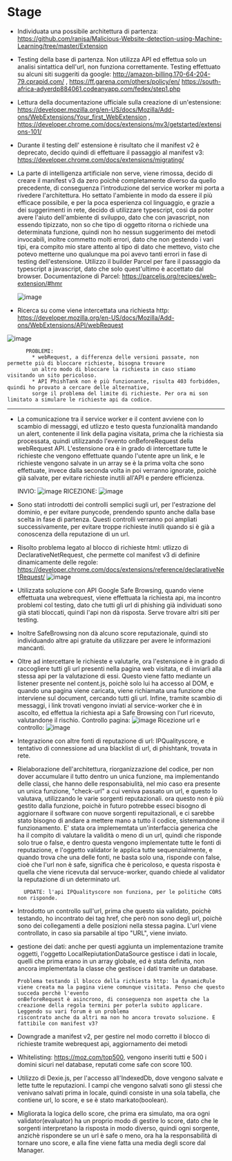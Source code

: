 # Stage

- Individuata una possibile architettura di partenza: https://github.com/ranjsa/Malicious-Website-detection-using-Machine-Learning/tree/master/Extension
- Testing della base di partenza. Non utilizza API ed effettua solo un analisi sintattica dell'url, non funziona correttamente. Testing effettuato su alcuni siti suggeriti da google: http://amazon-billing.170-64-204-79.cprapid.com/ , https://ff.garena.com/others/policy/en/
  https://south-africa-adyerdp884061.codeanyapp.com/fedex/step1.php

- Lettura della documentazione ufficiale sulla creazione di un'estensione: https://developer.mozilla.org/en-US/docs/Mozilla/Add-ons/WebExtensions/Your_first_WebExtension , https://developer.chrome.com/docs/extensions/mv3/getstarted/extensions-101/
- Durante il testing dell' estensione è risultato che il manifest v2 è deprecato, decido quindi di effettuare il passaggio al manifest v3: https://developer.chrome.com/docs/extensions/migrating/
- La parte di intelligenza artificiale non serve, viene rimossa, decido di creare il manifest v3 da zero poichè completamente diverso da quello precedente, di conseguenza l'introduzione del service worker mi porta a rivedere l'architettura. Ho settato l'ambiente in modo da essere il più efficace possibile, e per la poca esperienza col linguaggio, e grazie a dei suggerimenti in rete, decido di utilizzare typescript, così da poter avere l'aiuto dell'ambiente di sviluppo, dato che con javascript, non essendo tipizzato, non so che tipo di oggetto ritorna o richiede una determinata funzione, quindi non ho nessun suggerimento dei metodi invocabili, inoltre commetto molti errori, dato che non gestendo i vari tipi, era compito mio stare attento al tipo di dato che mettevo, visto che potevo metterne uno qualunque ma poi avevo tanti errori in fase di testing dell'estensione. Utilizzo il builder Parcel per fare il passaggio da typescript a javascript, dato che solo quest'ultimo è accettato dal browser. Documentazione di Parcel: https://parceljs.org/recipes/web-extension/#hmr

  ![image](https://github.com/SinghProbjot/Stage/assets/102951324/e252faa4-3934-4acf-8b4b-3fadfd025105)

- Ricerca su come viene intercettata una richiesta http: https://developer.mozilla.org/en-US/docs/Mozilla/Add-ons/WebExtensions/API/webRequest

![image](https://github.com/SinghProbjot/Stage/assets/102951324/c564f497-e5b3-4dfa-ab5f-552d89328654)

          PROBLEMI:
            * webRequest, a differenza delle versioni passate, non permette più di bloccare richieste, bisogna trovare
            un altro modo di bloccare la richiesta in caso stiamo visitando un sito pericoloso.
            * API PhishTank non è più funzionante, risulta 403 forbidden, quindi ho provato a cercare delle alternative,
            sorge il problema del limite di richieste. Per ora mi son limitato a simulare le richieste api da codice.

---

- La comunicazione tra il service worker e il content avviene con lo scambio di messaggi, ed utlizzo e testo questa funzionalità mandando un alert, contenente il link della pagina visitata, prima che la richiesta sia processata, quindi utilizzando l'evento onBeforeRequest della webRequest API. L'estensione ora è in grado di intercettare tutte le richieste che vengono effettuate quando l'utente apre un link, e le richieste vengono salvate in un array se è la prima volta che sono effettuate, invece dalla seconda volta in poi verranno ignorate, poichè già salvate, per evitare richieste inutili all'API e perdere efficienza.

  INVIO:
  ![image](https://github.com/SinghProbjot/Stage/assets/102951324/7f89980e-78b6-4835-8962-4c3918fc5e4d)
  RICEZIONE:
  ![image](https://github.com/SinghProbjot/Stage/assets/102951324/7884a8f0-0b71-43c0-b8c6-b49bcc6b622b)

- Sono stati introdotti dei controlli semplici sugli url, per l'estrazione del dominio, e per evitare punycode, prendendo spunto anche dalla base scelta in fase di partenza. Questi controlli verranno poi ampliati successivamente, per evitare troppe richieste inutili quando si è già a conoscenza della reputazione di un url.
- Risolto problema legato al blocco di richieste html: utlizzo di DeclarativeNetRequest, che permette col manifest v3 di definire dinamicamente delle regole: https://developer.chrome.com/docs/extensions/reference/declarativeNetRequest/
  ![image](https://github.com/SinghProbjot/Stage/assets/102951324/fcd24b91-9d68-4110-a7c7-1c1699dc135b)

- Utilizzata soluzione con API Google Safe Browsing, quando viene effettuata una webrequest, viene effettuata la richiesta api, ma incontro problemi col testing, dato che tutti gli url di phishing già individuati sono già stati bloccati, quindi l'api non dà risposta. Serve trovare altri siti per testing.
- Inoltre SafeBrowsing non dà alcuno score reputazionale, quindi sto individuando altre api gratuite da utilizzare per avere le informazioni mancanti.
- Oltre ad intercettare le richieste e valutarle, ora l'estensione è in grado di raccogliere tutti gli url presenti nella pagina web visitata, e di inviarli alla stessa api per la valutazione di essi. Questo viene fatto mediante un listener presente nel content.js, poichè solo lui ha accesso al DOM, e quando una pagina viene caricata, viene richiamata una funzione che interviene sul document, cercando tutti gli url. Infine, tramite scambio di messaggi, i link trovati vengono inviati al service-worker che è in ascolto, ed effettua la richiesta api a Safe Browsing con l'url ricevuto, valutandone il rischio.
  Controllo pagina:
  ![image](https://github.com/SinghProbjot/Stage/assets/102951324/c5aa487d-2916-41ea-9b97-27ae0245401a)
  Ricezione url e controllo:
  ![image](https://github.com/SinghProbjot/Stage/assets/102951324/cc069d4e-6dc9-4cd4-b924-e942a3274dcb)

- Integrazione con altre fonti di reputazione di url: IPQualityscore, e tentativo di connessione ad una blacklist di url, di phishtank, trovata in rete.
- Rielaborazione dell'architettura, riorganizzazione del codice, per non dover accumulare il tutto dentro un unica funzione, ma implementando delle classi, che hanno delle responsabiulità, nel mio caso era presente un unica funzione, "check-url" a cui veniva passato un url, e questo lo valutava, utilizzando le varie sorgenti reputazionali. ora questo non è più gestito dalla funzione, poichè in futuro potrebbe esseci bisogno di aggiornare il software con nuove sorgenti repuitazionali, e ci sarebbe stato bisogno di andare a mettere mano a tutto il codice, sistemandone il funzionamento. E' stata ora implememtata un'interfaccia generica che ha il compito di valutare la validità o meno di un url, quindi che risponde solo true o false, e dentro questa vengono implementate tutte le fonti di reputazione, e l'oggetto validator le applica tutte sequenzialmente, e quando trova che una delle fonti, ne basta solo una, risponde con false, cioè che l'url non è safe, significa che è pericoloso, e questa risposta è quella che viene ricevuta dal servuce-worker, quando chiede al validator la reputazione di un determinato url.

        UPDATE: l'api IPQualityscore non funziona, per le politiche CORS non risponde.

- Introdotto un controllo sull'url, prima che questo sia validato, poichè testando, ho incontrato dei tag href, che però non sono degli url, poichè sono dei collegamenti a delle posizioni nella stessa pagina. L'url viene controllato, in caso sia parsabile al tipo "URL", viene inviato.

- gestione dei dati: anche per questi aggiunta un implementazione tramite oggetti, l'oggetto LocalRepiutationDataSource gestisce i dati in locale, quelli che prima erano in un array globale, ed è stata definita, non ancora implementata la classe che gestisce i dati tramite un database.

      Problema testando il blocco della richiesta http: la dynamicRule viene creata ma la pagina viene comunque visitata. Penso che questo succeda perchè l'evento
      onBeforeRequest è asincrono, di conseguenza non aspetta che la creazione della regola termini per poterla subito applicare. Leggendo su vari forum è un problema
      riscontrato anche da altri ma non ho ancora trovato soluzione. E fattibile con manifest v3?

- Downgrade a manifest v2, per gestire nel modo corretto il blocco di richieste tramite webrequest api, aggiornamento dei metodi

- Whitelisting: https://moz.com/top500, vengono inseriti tutti e 500 i domini sicuri nel database, reputati come safe con score 100.

- Utilizzo di Dexie.js, per l'accesso all'IndexedDb, dove vengono salvate e lette tutte le reputazioni. I campi che vengono salvati sono gli stessi che venivano salvati prima in locale, quindi consiste in una sola tabella, che contiene url, lo score, e se è stato markato(boolean).

- Migliorata la logica dello score, che prima era simulato, ma ora ogni validator(evaluator) ha un proprio modo di gestire lo score, dato che le sorgenti interpretano la risposta in modo diverso, quindi ogni sorgente, anzichè rispondere se un url è safe o meno, ora ha la responsabilità di tornare uno score, e alla fine viene fatta una media degli score dal Manager.
